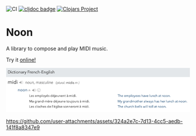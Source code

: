 ![CI](https://img.shields.io/github/actions/workflow/status/pbaille/noon/test.yml?style=flat-square&branch=main)
[![cljdoc badge](https://cljdoc.org/badge/org.clojars.pbaille/noon)](https://cljdoc.org/d/org.clojars.pbaille/noon)
[![Clojars Project](https://img.shields.io/clojars/v/org.clojars.pbaille/noon.svg?include_prereleases)](https://clojars.org/org.clojars.pbaille/noon)

# Noon

A library to compose and play MIDI music.

Try it [online!](https://pbaille.github.io/noon/)

![noon translation](https://github.com/pbaille/noon/blob/main/resources/data/noon-translation.png)

https://github.com/user-attachments/assets/324a2e7c-7d13-4cc5-aedb-141f8a8347e9

